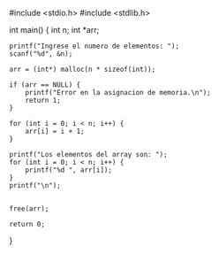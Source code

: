 #include <stdio.h>
#include <stdlib.h>

int main() {
    int n;
    int *arr;

    printf("Ingrese el numero de elementos: ");
    scanf("%d", &n);

    arr = (int*) malloc(n * sizeof(int));

    if (arr == NULL) {
        printf("Error en la asignacion de memoria.\n");
        return 1;
    }

    for (int i = 0; i < n; i++) {
        arr[i] = i + 1;
    }

    printf("Los elementos del array son: ");
    for (int i = 0; i < n; i++) {
        printf("%d ", arr[i]);
    }
    printf("\n");


    free(arr);

    return 0;
}
